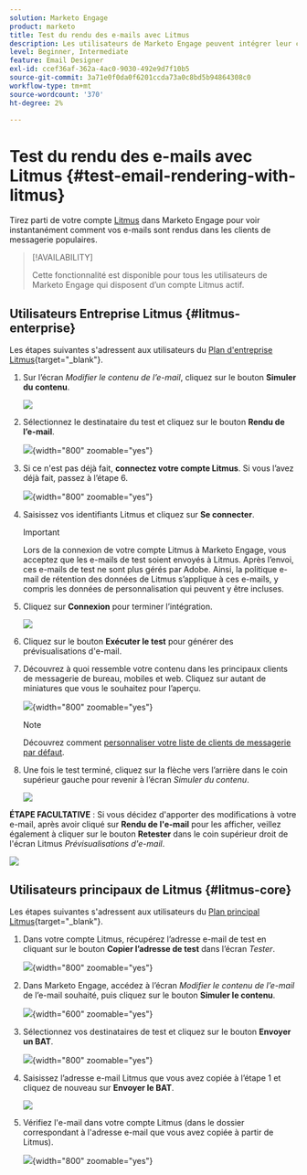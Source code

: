```yaml
---
solution: Marketo Engage
product: marketo
title: Test du rendu des e-mails avec Litmus
description: Les utilisateurs de Marketo Engage peuvent intégrer leur compte Litmus pour tester facilement le rendu de contenu dans divers clients de messagerie.
level: Beginner, Intermediate
feature: Email Designer
exl-id: ccef36af-362a-4ac0-9030-492e9d7f10b5
source-git-commit: 3a71e0f0da0f6201ccda73a0c8bd5b94864308c0
workflow-type: tm+mt
source-wordcount: '370'
ht-degree: 2%

---
```


# Test du rendu des e-mails avec Litmus {#test-email-rendering-with-litmus}

Tirez parti de votre compte [Litmus](https://www.litmus.com/email-testing) dans Marketo Engage pour voir instantanément comment vos e-mails sont rendus dans les clients de messagerie populaires.

>[!AVAILABILITY]
>
>Cette fonctionnalité est disponible pour tous les utilisateurs de Marketo Engage qui disposent d’un compte Litmus actif.

## Utilisateurs Entreprise Litmus {#litmus-enterprise}

Les étapes suivantes s&#39;adressent aux utilisateurs du [Plan d&#39;entreprise Litmus](https://www.litmus.com/pricing/enterprise){target="_blank"}.

1. Sur l’écran _Modifier le contenu de l’e-mail_, cliquez sur le bouton **Simuler du contenu**.

   ![](assets/test-email-rendering-with-litmus-1.png)

1. Sélectionnez le destinataire du test et cliquez sur le bouton **Rendu de l’e-mail**.

   ![](assets/test-email-rendering-with-litmus-2.png){width="800" zoomable="yes"}

1. Si ce n&#39;est pas déjà fait, **connectez votre compte Litmus**. Si vous l’avez déjà fait, passez à l’étape 6.

   ![](assets/test-email-rendering-with-litmus-3.png){width="800" zoomable="yes"}

1. Saisissez vos identifiants Litmus et cliquez sur **Se connecter**.

   >[!IMPORTANT]
   >
   >Lors de la connexion de votre compte Litmus à Marketo Engage, vous acceptez que les e-mails de test soient envoyés à Litmus. Après l’envoi, ces e-mails de test ne sont plus gérés par Adobe. Ainsi, la politique e-mail de rétention des données de Litmus s’applique à ces e-mails, y compris les données de personnalisation qui peuvent y être incluses.

1. Cliquez sur **Connexion** pour terminer l’intégration.

   ![](assets/test-email-rendering-with-litmus-4.png)

1. Cliquez sur le bouton **Exécuter le test** pour générer des prévisualisations d&#39;e-mail.

1. Découvrez à quoi ressemble votre contenu dans les principaux clients de messagerie de bureau, mobiles et web. Cliquez sur autant de miniatures que vous le souhaitez pour l’aperçu.

   ![](assets/test-email-rendering-with-litmus-5.png){width="800" zoomable="yes"}

   >[!NOTE]
   >
   >Découvrez comment [personnaliser votre liste de clients de messagerie par défaut](https://help.litmus.com/article/227-change-your-default-email-clients-list).

1. Une fois le test terminé, cliquez sur la flèche vers l’arrière dans le coin supérieur gauche pour revenir à l’écran _Simuler du contenu_.

   ![](assets/test-email-rendering-with-litmus-6.png)

**ÉTAPE FACULTATIVE** : Si vous décidez d&#39;apporter des modifications à votre e-mail, après avoir cliqué sur **Rendu de l&#39;e-mail** pour les afficher, veillez également à cliquer sur le bouton **Retester** dans le coin supérieur droit de l&#39;écran Litmus _Prévisualisations d&#39;e-mail_.

![](assets/test-email-rendering-with-litmus-7.png)

## Utilisateurs principaux de Litmus {#litmus-core}

Les étapes suivantes s&#39;adressent aux utilisateurs du [Plan principal Litmus](https://www.litmus.com/pricing/){target="_blank"}.

1. Dans votre compte Litmus, récupérez l’adresse e-mail de test en cliquant sur le bouton **Copier l’adresse de test** dans l’écran _Tester_.

   ![](assets/test-email-rendering-with-litmus-8.png){width="800" zoomable="yes"}

1. Dans Marketo Engage, accédez à l’écran _Modifier le contenu de l’e-mail_ de l’e-mail souhaité, puis cliquez sur le bouton **Simuler le contenu**.

   ![](assets/test-email-rendering-with-litmus-9.png){width="600" zoomable="yes"}

1. Sélectionnez vos destinataires de test et cliquez sur le bouton **Envoyer un BAT**.

   ![](assets/test-email-rendering-with-litmus-10.png){width="800" zoomable="yes"}

1. Saisissez l’adresse e-mail Litmus que vous avez copiée à l’étape 1 et cliquez de nouveau sur **Envoyer le BAT**.

   ![](assets/test-email-rendering-with-litmus-11.png)

1. Vérifiez l&#39;e-mail dans votre compte Litmus (dans le dossier correspondant à l&#39;adresse e-mail que vous avez copiée à partir de Litmus).

   ![](assets/test-email-rendering-with-litmus-12.png){width="800" zoomable="yes"}
